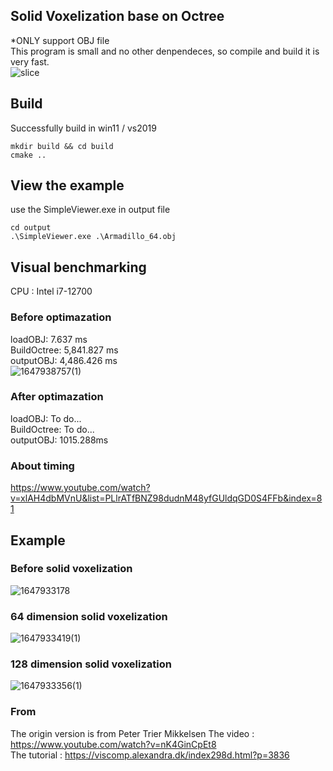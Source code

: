 ## Solid Voxelization base on Octree
*ONLY support OBJ file  
This program is small and no other denpendeces, so compile and build it is very fast.  
![slice](gif/slice.gif)

## Build
Successfully build in win11 / vs2019  
```
mkdir build && cd build
cmake ..
```

## View the example
use the SimpleViewer.exe in output file
```
cd output
.\SimpleViewer.exe .\Armadillo_64.obj
```

## Visual benchmarking
CPU : Intel i7-12700
### Before optimazation
loadOBJ: 7.637 ms  
BuildOctree: 5,841.827 ms  
outputOBJ: 4,486.426 ms  
![1647938757(1)](https://user-images.githubusercontent.com/80893143/159441957-bc644d7a-4c7c-4c12-a674-a9c6c13fae77.png)  
  
### After optimazation
loadOBJ: To do...  
BuildOctree: To do...  
outputOBJ: 1015.288ms  

### About timing  
https://www.youtube.com/watch?v=xlAH4dbMVnU&list=PLlrATfBNZ98dudnM48yfGUldqGD0S4FFb&index=81


## Example
### Before solid voxelization
![1647933178](https://user-images.githubusercontent.com/80893143/159427255-0c3cbac5-9cd4-423f-a899-9314abee180f.png)

### 64 dimension solid voxelization
![1647933419(1)](https://user-images.githubusercontent.com/80893143/159427785-3d018c00-986b-49b6-87a9-8b5b173fd25a.png)

### 128 dimension solid voxelization
![1647933356(1)](https://user-images.githubusercontent.com/80893143/159427651-f2e829af-cf10-4bd6-8ae9-7019ecdb83d6.png)

### From
The origin version is from Peter Trier Mikkelsen
The video : https://www.youtube.com/watch?v=nK4GinCpEt8  
The tutorial : https://viscomp.alexandra.dk/index298d.html?p=3836  

